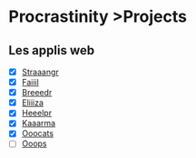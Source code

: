 # Procrastinity >Projects
## Les applis web
- [x]  [Straaangr](http://straaangr.miplayer.one/)
- [x]  [Faiiil](http://faiiil.miplayer.one)
- [x]  [Breeedr](http://breeedr.miplayer.one)
- [x]  [Eliiiza](http://eliiiza.miplayer.one)
- [x]  [Heeelpr](http://heeelpr.miplayer.one)
- [x]  [Kaaarma](http://kaaarma.miplayer.one)
- [x]  [Ooocats](http://ooopcats.miplayer.one)
- [ ]  [Ooops](http://ooops.miplayer.one)
